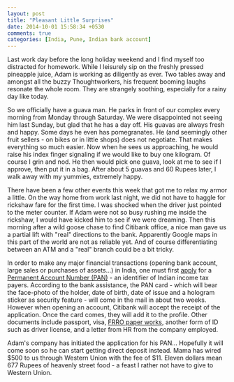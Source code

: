 ```yaml
---
layout: post
title: "Pleasant Little Surprises"
date: 2014-10-01 15:58:34 +0530
comments: true
categories: [India, Pune, Indian bank account] 
---
```

Last work day before the long holiday weekend and I find myself too distracted for homework.  While I leisurely sip on the freshly pressed pineapple juice, Adam is working as diligently as ever.  Two tables away and amongst all the buzzy Thoughtworkers, his frequent booming laughs resonate the whole room.  They are strangely soothing, especially for a rainy day like today.

So we officially have a guava man.  He parks in front of our complex every morning from Monday through Saturday.  We were disappointed not seeing him last Sunday, but glad that he has a day off.  His guavas are always fresh and happy. Some days he even has pomegranates.  He (and seemingly other fruit sellers - on bikes or in little shops) does not negotiate.  That makes everything so much easier.  Now when he sees us approaching, he would raise his index finger signaling if we would like to buy one kilogram.  Of course I grin and nod.  He then would pick one guava, look at me to see if I approve, then put it in a bag.  After about 5 guavas and 60 Rupees later, I walk away with my yummies, extremely happy.

There have been a few other events this week that got me to relax my armor a little. On the way home from work last night, we did not have to haggle for rickshaw fare for the first time.  I was shocked when the driver just pointed to the meter counter.  If Adam were not so busy rushing me inside the rickshaw, I would have kicked him to see if we were dreaming.  Then this morning after a wild goose chase to find Citibank office, a nice man gave us a partial lift with "real" directions to the bank.  Apparently Google maps in this part of the world are not as reliable yet.  And of course differentiating between an ATM and a "real" branch could be a bit tricky.

In order to make any major financial transactions (opening bank account, large sales or purchases of assets...) in India, one must first [apply](https://tin.tin.nsdl.com/pan/) for a [Permanent Account Number (PAN)](http://en.wikipedia.org/wiki/Permanent_account_number) - an identifier of Indian income tax payers.  According to the bank assistance, the PAN card - which will bear the face-photo of the holder, date of birth, date of issue and a hologram sticker as security feature - will come in the mail in about two weeks.  However when opening an account, Citibank will accept the receipt of the application.  Once the card comes, they will add it to the profile.  Other documents include passport, visa, [FRRO paper works](http://boi.gov.in/content/registration-requirements-foreign-national), another form of ID such as driver license, and a letter from HR from the company employed.

Adam's company has initiated the application for his PAN... Hopefully it will come soon so he can start getting direct deposit instead. Mama has wired $500 to us through Western Union with the fee of $11.  Eleven dollars mean 677 Rupees of heavenly street food - a feast I rather not have to give to Western Union.


